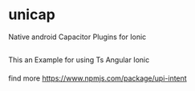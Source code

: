 # unicap
Native android Capacitor Plugins for Ionic

##
This an Example for using Ts Angular Ionic 
####
find more 
https://www.npmjs.com/package/upi-intent
